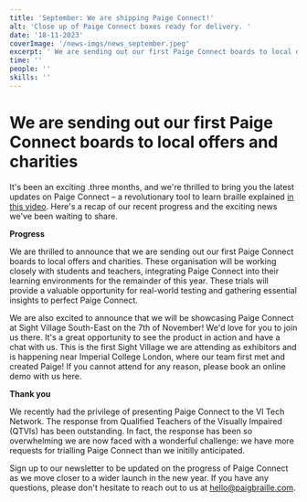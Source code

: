 ```yaml
---
title: 'September: We are shipping Paige Connect!'
alt: 'Close up of Paige Connect boxes ready for delivery. '
date: '18-11-2023'
coverImage: '/news-imgs/news_september.jpeg'
excerpt: ' We are sending out our first Paige Connect boards to local offers and charities '
time: ''
people: ''
skills: ''
---
```


# We are sending out our first Paige Connect boards to local offers and charities

It's been an exciting .three months, and we're thrilled to bring you the latest updates on Paige Connect – a revolutionary tool to learn braille explained [in this video](https://www.youtube.com/watch?v=rnK82sIc45Q). Here's a recap of our recent progress and the exciting news we've been waiting to share.

**Progress**

We are thrilled to announce that we are sending out our first Paige Connect boards to local offers and charities. These organisation will be working closely with students and teachers, integrating Paige Connect into their learning environments for the remainder of this year. These trials will provide a valuable opportunity for real-world testing and gathering essential insights to perfect Paige Connect.

We are also excited to announce that we will be showcasing Paige Connect at Sight Village South-East on the 7th of November! We'd love for you to join us there. It's a great opportunity to see the product in action and have a chat with us. This is the first Sight Village we are attending as exhibitors and is happening near Imperial College London, where our team first met and created Paige! If you cannot attend for any reason, please book an online demo with us here.


**Thank you**

We recently had the privilege of presenting Paige Connect to the VI Tech Network. The response from Qualified Teachers of the Visually Impaired (QTVIs) has been outstanding. In fact, the response has been so overwhelming we are now faced with a wonderful challenge: we have more requests for trialling Paige Connect than we initilly anticipated.

Sign up to our newsletter to be updated on the progress of Paige Connect as we move closer to a wider launch in the new year. If you have any questions, please don't hesitate to reach out to us at <hello@paigbraille.com>.